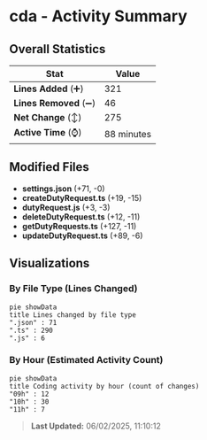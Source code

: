 # cda - Activity Summary 

## Overall Statistics

| Stat                   | Value                                                             |
| ---------------------- | ----------------------------------------------------------------- |
| **Lines Added** (➕)   | 321                                          |
| **Lines Removed** (➖) | 46                                        |
| **Net Change** (↕)    | 275                |
| **Active Time** (⌚)   | 88 minutes |


## Modified Files
- **settings.json** (+71, -0)
- **createDutyRequest.ts** (+19, -15)
- **dutyRequest.js** (+3, -3)
- **deleteDutyRequest.ts** (+12, -11)
- **getDutyRequests.ts** (+127, -11)
- **updateDutyRequest.ts** (+89, -6)

## Visualizations

### By File Type (Lines Changed)

```mermaid
pie showData
title Lines changed by file type
".json" : 71
".ts" : 290
".js" : 6
```

### By Hour (Estimated Activity Count)

```mermaid
pie showData
title Coding activity by hour (count of changes)
"09h" : 12
"10h" : 30
"11h" : 7
```


> **Last Updated:** 06/02/2025, 11:10:12